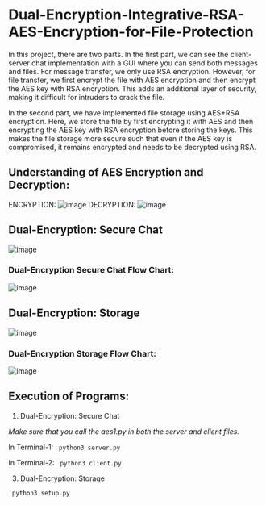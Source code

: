 # Dual-Encryption-Integrative-RSA-AES-Encryption-for-File-Protection
In this project, there are two parts. In the first part, we can see the client-server chat implementation with a GUI where you can send both messages and files. For message transfer, we only use RSA encryption. However, for file transfer, we first encrypt the file with AES encryption and then encrypt the AES key with RSA encryption. This adds an additional layer of security, making it difficult for intruders to crack the file.

In the second part, we have implemented file storage using AES+RSA encryption. Here, we store the file by first encrypting it with AES and then encrypting the AES key with RSA encryption before storing the keys. This makes the file storage more secure such that even if the AES key is compromised, it remains encrypted and needs to be decrypted using RSA.



## Understanding of AES Encryption and Decryption:
ENCRYPTION:
![image](https://github.com/Sivaramasaran2773/Dual-Encryption-Integrative-RSA-AES-Encryption-for-File-Protection/assets/96780921/1707c678-93f3-44a0-ba06-c31da6db9cea)
DECRYPTION:
![image](https://github.com/Sivaramasaran2773/Dual-Encryption-Integrative-RSA-AES-Encryption-for-File-Protection/assets/96780921/ba4ee255-1df4-4ff7-a4ac-872f664fc94e)

## Dual-Encryption: Secure Chat
![image](https://github.com/Sivaramasaran2773/Dual-Encryption-Integrative-RSA-AES-Encryption-for-File-Protection/assets/96780921/435be108-64cb-4c26-9d99-fe64c40850c8)

### Dual-Encryption Secure Chat Flow Chart:
![image](https://github.com/Sivaramasaran2773/Dual-Encryption-Integrative-RSA-AES-Encryption-for-File-Protection/assets/96780921/be643a28-ef1f-4bd9-88f3-c6a5f7d0bfdb)

## Dual-Encryption: Storage
![image](https://github.com/Sivaramasaran2773/Dual-Encryption-Integrative-RSA-AES-Encryption-for-File-Protection/assets/96780921/b7393d84-6e85-4d9f-9be1-49e4b246bbfe)

### Dual-Encryption Storage Flow Chart:
![image](https://github.com/Sivaramasaran2773/Dual-Encryption-Integrative-RSA-AES-Encryption-for-File-Protection/assets/96780921/538666e6-0468-499c-949b-9c3e8948ca89)

## Execution of Programs:
1. Dual-Encryption: Secure Chat

*Make sure that you call the aes1.py in both the server and client files.*
   
In Terminal-1:
<code> python3 server.py </code>

In Terminal-2:
<code> python3 client.py </code>

3. Dual-Encryption: Storage
   
<code> python3 setup.py </code>
